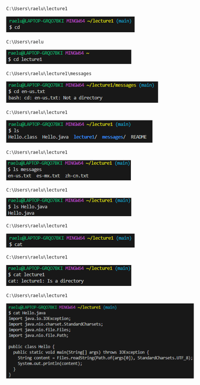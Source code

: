 ```
C:\Users\raelu\lecture1
``` 
![Image](cd_no_arg.png)  

  
```
C:\Users\raelu
``` 
![Image](cd_directory.png)  

  
```
C:\Users\raelu\lecture1\messages
```
![Image](cd_file.png)  

  
```
C:\Users\raelu\lecture1
``` 
![Image](ls_no_arg.png)  

  
```
C:\Users\raelu\lecture1
``` 
![Image](ls_directory.png)  

  
```
C:\Users\raelu\lecture1
```  
![Image](ls_file.png)  

  
```
C:\Users\raelu\lecture1
```  
![Image](cat_no_arg.png) 

  
```
C:\Users\raelu\lecture1
```  
![Image](cat_directory.png)  

  
```
C:\Users\raelu\lecture1
```  
![Image](cat_file.png)  

